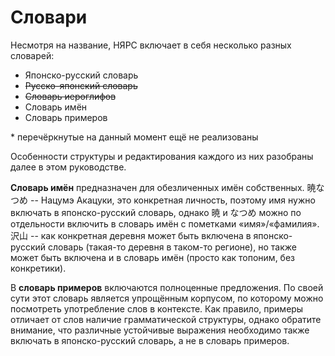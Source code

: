 # Словари

Несмотря на название, НЯРС включает в себя несколько разных словарей:

- Японско-русский словарь
- ~~Русско-японский словарь~~
- ~~Словарь иероглифов~~
- Словарь имён
- Словарь примеров

\* перечёркнутые на данный момент ещё не реализованы

Особенности структуры и редактирования каждого из них разобраны далее в этом руководстве.

**Словарь имён** предназначен для обезличенных имён собственных. 暁なつめ -- Нацумэ Акацуки, это конкретная личность, поэтому имя нужно включать в японско-русский словарь, однако 暁 и なつめ можно по отдельности включить в словарь имён с пометками «имя»/«фамилия». 沢山 -- как конкретная деревня может быть включена в японско-русский словарь (такая-то деревня в таком-то регионе), но также может быть включена и в словарь имён (просто как топоним, без конкретики).

В **словарь примеров** включаются полноценные предложения. По своей сути этот словарь является упрощённым корпусом, по которому можно посмотреть употребление слов в контексте. Как правило, примеры отличает от слов наличие грамматической структуры, однако обратите внимание, что различные устойчивые выражения необходимо также включать в японско-русский словарь, а не в словарь примеров.
